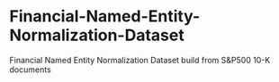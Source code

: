# Financial-Named-Entity-Normalization-Dataset
Financial Named Entity Normalization Dataset build from S&amp;P500 10-K documents
